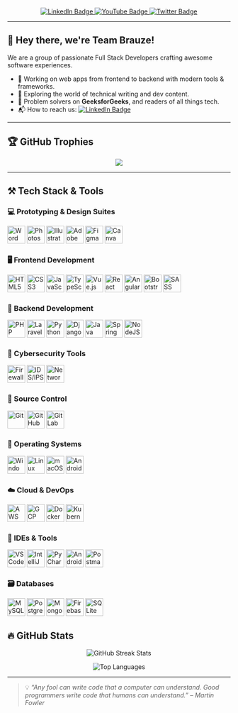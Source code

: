 <!-- Profile Views -->
<p align="center">
  <img src="https://komarev.com/ghpvc/?username=brauze&style=flat-square&color=blue" alt=""/>
</p>

<!-- Social Links -->
<p align="center" id="badges">
  <a href="your-linkedin-URL" target="_blank">
    <img src="https://img.shields.io/badge/LinkedIn-blue?style=for-the-badge&logo=linkedin&logoColor=white" alt="LinkedIn Badge"/>
  </a>
  <a href="your-youtube-URL" target="_blank">
    <img src="https://img.shields.io/badge/YouTube-red?style=for-the-badge&logo=youtube&logoColor=white" alt="YouTube Badge"/>
  </a>
  <a href="your-twitter-URL" target="_blank">
    <img src="https://img.shields.io/badge/Twitter-1DA1F2?style=for-the-badge&logo=twitter&logoColor=white" alt="Twitter Badge"/>
  </a>
</p>

---

## 👋 Hey there, we're Team Brauze!

We are a group of passionate Full Stack Developers crafting awesome software experiences.

- 🚀 Working on web apps from frontend to backend with modern tools & frameworks.
- 📝 Exploring the world of technical writing and dev content.
- 🧠 Problem solvers on **GeeksforGeeks**, and readers of all things tech.
- 📬 How to reach us: [![LinkedIn Badge](https://img.shields.io/badge/-Team%20Brauze-blue?style=flat-square&logo=Linkedin&logoColor=white)](your-linkedin-url)

---

## 🏆 GitHub Trophies

<p align="center">
  <img src="https://github-profile-trophy.vercel.app/?username=brauze&theme=gruvbox&no-frame=true&no-bg=true&margin-w=10" />
</p>

---

## ⚒️ Tech Stack & Tools

### 💻 Prototyping & Design Suites
<p>
  <img src="https://cdn.jsdelivr.net/gh/devicons/devicon/icons/word/word-plain.svg" width="40" alt="Word"/>
  <img src="https://cdn.jsdelivr.net/gh/devicons/devicon/icons/photoshop/photoshop-plain.svg" width="40" alt="Photoshop"/>
  <img src="https://cdn.jsdelivr.net/gh/devicons/devicon/icons/illustrator/illustrator-plain.svg" width="40" alt="Illustrator"/>
  <img src="https://cdn.jsdelivr.net/gh/devicons/devicon/icons/adobexd/adobexd-plain.svg" width="40" alt="Adobe XD"/>
  <img src="https://img.icons8.com/color/48/figma.png" width="40" alt="Figma"/>
  <img src="https://img.icons8.com/color/48/canva.png" width="40" alt="Canva"/>
</p>

### 🖥️ Frontend Development
<p>
  <img src="https://cdn.jsdelivr.net/gh/devicons/devicon/icons/html5/html5-original.svg" width="40" alt="HTML5"/>
  <img src="https://cdn.jsdelivr.net/gh/devicons/devicon/icons/css3/css3-original.svg" width="40" alt="CSS3"/>
  <img src="https://cdn.jsdelivr.net/gh/devicons/devicon/icons/javascript/javascript-original.svg" width="40" alt="JavaScript"/>
  <img src="https://cdn.jsdelivr.net/gh/devicons/devicon/icons/typescript/typescript-original.svg" width="40" alt="TypeScript"/>
  <img src="https://cdn.jsdelivr.net/gh/devicons/devicon/icons/vuejs/vuejs-original.svg" width="40" alt="Vue.js"/>
  <img src="https://cdn.jsdelivr.net/gh/devicons/devicon/icons/react/react-original.svg" width="40" alt="React"/>
  <img src="https://cdn.jsdelivr.net/gh/devicons/devicon/icons/angularjs/angularjs-original.svg" width="40" alt="Angular"/>
  <img src="https://cdn.jsdelivr.net/gh/devicons/devicon/icons/bootstrap/bootstrap-plain.svg" width="40" alt="Bootstrap"/>
  <img src="https://cdn.jsdelivr.net/gh/devicons/devicon/icons/sass/sass-original.svg" width="40" alt="SASS"/>
</p>

### 🔧 Backend Development
<p>
  <img src="https://cdn.jsdelivr.net/gh/devicons/devicon/icons/php/php-original.svg" width="40" alt="PHP"/>
  <img src="https://cdn.jsdelivr.net/gh/devicons/devicon/icons/laravel/laravel-plain.svg" width="40" alt="Laravel"/>
  <img src="https://cdn.jsdelivr.net/gh/devicons/devicon/icons/python/python-original.svg" width="40" alt="Python"/>
  <img src="https://cdn.jsdelivr.net/gh/devicons/devicon/icons/django/django-plain.svg" width="40" alt="Django"/>
  <img src="https://cdn.jsdelivr.net/gh/devicons/devicon/icons/java/java-original.svg" width="40" alt="Java"/>
  <img src="https://cdn.jsdelivr.net/gh/devicons/devicon/icons/spring/spring-original.svg" width="40" alt="Spring"/>
  <img src="https://cdn.jsdelivr.net/gh/devicons/devicon/icons/nodejs/nodejs-original.svg" width="40" alt="NodeJS"/>
</p>

### 🔐 Cybersecurity Tools
<p>
  <img src="https://img.icons8.com/external-flatart-icons-outline-flatarticons/64/000000/external-firewall-network-technology-flatart-icons-outline-flatarticons.png" width="40" alt="Firewall"/>
  <img src="https://img.icons8.com/external-flaticons-flat-flat-icons/64/000000/bug.png" width="40" alt="IDS/IPS"/>
  <img src="https://img.icons8.com/color/48/000000/wifi.png" width="40" alt="Network Protocols"/>
</p>

### 🔗 Source Control
<p>
  <img src="https://cdn.jsdelivr.net/gh/devicons/devicon/icons/git/git-original.svg" width="40" alt="Git"/>
  <img src="https://cdn.jsdelivr.net/gh/devicons/devicon/icons/github/github-original.svg" width="40" alt="GitHub"/>
  <img src="https://cdn.jsdelivr.net/gh/devicons/devicon/icons/gitlab/gitlab-original.svg" width="40" alt="GitLab"/>
</p>

### 💽 Operating Systems
<p>
  <img src="https://cdn.jsdelivr.net/gh/devicons/devicon/icons/windows8/windows8-original.svg" width="40" alt="Windows"/>
  <img src="https://cdn.jsdelivr.net/gh/devicons/devicon/icons/linux/linux-original.svg" width="40" alt="Linux"/>
  <img src="https://cdn.jsdelivr.net/gh/devicons/devicon/icons/apple/apple-original.svg" width="40" alt="macOS"/>
  <img src="https://img.icons8.com/fluency/48/android-os.png" width="40" alt="Android"/>
</p>

### ☁️ Cloud & DevOps
<p>
  <img src="https://cdn.jsdelivr.net/gh/devicons/devicon/icons/amazonwebservices/amazonwebservices-original.svg" width="40" alt="AWS"/>
  <img src="https://cdn.jsdelivr.net/gh/devicons/devicon/icons/googlecloud/googlecloud-original.svg" width="40" alt="GCP"/>
  <img src="https://cdn.jsdelivr.net/gh/devicons/devicon/icons/docker/docker-original.svg" width="40" alt="Docker"/>
  <img src="https://cdn.jsdelivr.net/gh/devicons/devicon/icons/kubernetes/kubernetes-plain.svg" width="40" alt="Kubernetes"/>
</p>

### 🧠 IDEs & Tools
<p>
  <img src="https://cdn.jsdelivr.net/gh/devicons/devicon/icons/vscode/vscode-original.svg" width="40" alt="VS Code"/>
  <img src="https://cdn.jsdelivr.net/gh/devicons/devicon/icons/intellij/intellij-original.svg" width="40" alt="IntelliJ IDEA"/>
  <img src="https://cdn.jsdelivr.net/gh/devicons/devicon/icons/pycharm/pycharm-original.svg" width="40" alt="PyCharm"/>
  <img src="https://img.icons8.com/color/48/android-studio--v2.png" width="40" alt="Android Studio"/>
  <img src="https://img.icons8.com/external-tal-revivo-color-tal-revivo/96/postman-api.png" width="40" alt="Postman"/>
</p>

### 🗃️ Databases
<p>
  <img src="https://cdn.jsdelivr.net/gh/devicons/devicon/icons/mysql/mysql-original-wordmark.svg" width="40" alt="MySQL"/>
  <img src="https://cdn.jsdelivr.net/gh/devicons/devicon/icons/postgresql/postgresql-original-wordmark.svg" width="40" alt="PostgreSQL"/>
  <img src="https://cdn.jsdelivr.net/gh/devicons/devicon/icons/mongodb/mongodb-original-wordmark.svg" width="40" alt="MongoDB"/>
  <img src="https://img.icons8.com/color/48/firebase.png" width="40" alt="Firebase"/>
  <img src="https://cdn.jsdelivr.net/gh/devicons/devicon/icons/sqlite/sqlite-original.svg" width="40" alt="SQLite"/>
</p>


## 🔥 GitHub Stats

<p align="center">
  <img src="http://github-readme-streak-stats.herokuapp.com?user=brauze&theme=tokyonight&hide_border=true" alt="GitHub Streak Stats"/>
</p>

<p align="center">
  <img src="https://github-readme-stats.vercel.app/api/top-langs/?username=brauze&layout=compact&theme=tokyonight&hide_border=true" alt="Top Languages"/>
</p>

---

> 💡 *“Any fool can write code that a computer can understand. Good programmers write code that humans can understand.” – Martin Fowler*
